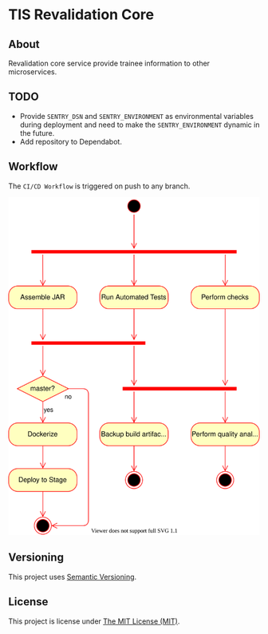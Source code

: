 # TIS Revalidation Core

## About
Revalidation core service provide trainee information to other microservices.

## TODO
 - Provide `SENTRY_DSN` and `SENTRY_ENVIRONMENT` as environmental variables
   during deployment and need to make the `SENTRY_ENVIRONMENT` dynamic in the future.
 - Add repository to Dependabot.

## Workflow
The `CI/CD Workflow` is triggered on push to any branch.

![CI/CD workflow](.github/workflows/ci-cd-workflow.svg "CI/CD Workflow")

## Versioning
This project uses [Semantic Versioning](semver.org).

## License
This project is license under [The MIT License (MIT)](LICENSE).

[task-definition]: .aws/task-definition.json
